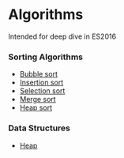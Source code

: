 # Algorithms

Intended for deep dive in ES2016

### Sorting Algorithms

* [Bubble sort]()
* [Insertion sort]()
* [Selection sort]()
* [Merge sort]()
* [Heap sort]()

### Data Structures
* [Heap]()
